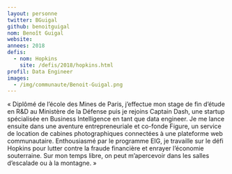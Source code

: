 ```yaml
---
layout: personne
twitter: BGuigal
github: benoitguigal
nom: Benoît Guigal
website:
annees: 2018
defis: 
  - nom: Hopkins
    site: /defis/2018/hopkins.html
profil: Data Engineer
images:
  - /img/communaute/Benoit-Guigal.png
---
```


« Diplômé de l’école des Mines de Paris, j’effectue mon stage de fin
d’étude en R&D au Ministère de la Défense puis je rejoins Captain
Dash, une startup spécialisée en Business Intelligence en tant que
data engineer. Je me lance ensuite dans une aventure entrepreneuriale
et co-fonde Figure, un service de location de cabines photographiques
connectées à une plateforme web communautaire. Enthousiasmé par le
programme EIG, je travaille sur le défi Hopkins pour lutter contre la
fraude financière et enrayer l’économie souterraine. Sur mon temps
libre, on peut m’apercevoir dans les salles d’escalade ou à la
montagne. »
